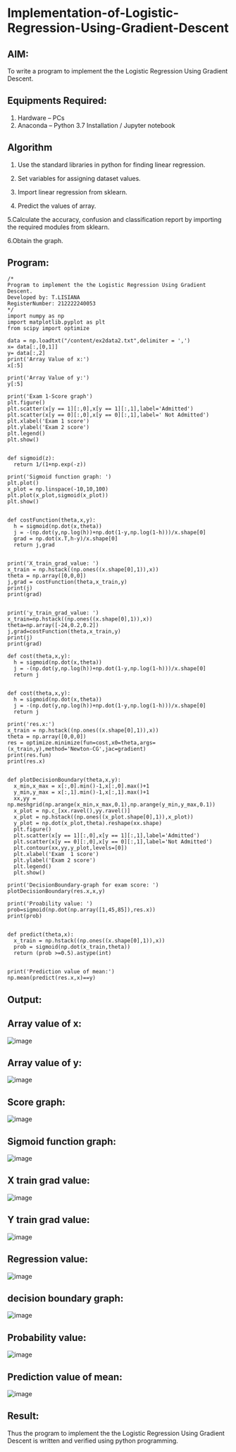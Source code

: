 # Implementation-of-Logistic-Regression-Using-Gradient-Descent

## AIM:
To write a program to implement the the Logistic Regression Using Gradient Descent.

## Equipments Required:
1. Hardware – PCs
2. Anaconda – Python 3.7 Installation / Jupyter notebook

## Algorithm
1. Use the standard libraries in python for finding linear regression.
 
2. Set variables for assigning dataset values.
 
3. Import linear regression from sklearn.
 
4. Predict the values of array.

5.Calculate the accuracy, confusion and classification report by importing the required modules from sklearn.

6.Obtain the graph.
## Program:
```
/*
Program to implement the the Logistic Regression Using Gradient Descent.
Developed by: T.LISIANA
RegisterNumber: 212222240053 
*/
import numpy as np
import matplotlib.pyplot as plt
from scipy import optimize

data = np.loadtxt("/content/ex2data2.txt",delimiter = ',')
x= data[:,[0,1]]
y= data[:,2]
print('Array Value of x:')
x[:5]

print('Array Value of y:')
y[:5]

print('Exam 1-Score graph')
plt.figure()
plt.scatter(x[y == 1][:,0],x[y == 1][:,1],label='Admitted')
plt.scatter(x[y == 0][:,0],x[y == 0][:,1],label=' Not Admitted')
plt.xlabel('Exam 1 score')
plt.ylabel('Exam 2 score')
plt.legend()
plt.show()


def sigmoid(z):
  return 1/(1+np.exp(-z))
  
print('Sigmoid function graph: ')
plt.plot()
x_plot = np.linspace(-10,10,100)
plt.plot(x_plot,sigmoid(x_plot))
plt.show()


def costFunction(theta,x,y):
  h = sigmoid(np.dot(x,theta))
  j = -(np.dot(y,np.log(h))+np.dot(1-y,np.log(1-h)))/x.shape[0]
  grad = np.dot(x.T,h-y)/x.shape[0]
  return j,grad


print('X_train_grad_value: ')
x_train = np.hstack((np.ones((x.shape[0],1)),x))
theta = np.array([0,0,0])
j,grad = costFunction(theta,x_train,y)
print(j)
print(grad)


print('y_train_grad_value: ')
x_train=np.hstack((np.ones((x.shape[0],1)),x))
theta=np.array([-24,0.2,0.2])
j,grad=costFunction(theta,x_train,y)
print(j)
print(grad)

def cost(theta,x,y):
  h = sigmoid(np.dot(x,theta))
  j = -(np.dot(y,np.log(h))+np.dot(1-y,np.log(1-h)))/x.shape[0]
  return j


def cost(theta,x,y):
  h = sigmoid(np.dot(x,theta))
  j = -(np.dot(y,np.log(h))+np.dot(1-y,np.log(1-h)))/x.shape[0]
  return j

print('res.x:')
x_train = np.hstack((np.ones((x.shape[0],1)),x))
theta = np.array([0,0,0])
res = optimize.minimize(fun=cost,x0=theta,args=(x_train,y),method='Newton-CG',jac=gradient)
print(res.fun)
print(res.x)


def plotDecisionBoundary(theta,x,y):
  x_min,x_max = x[:,0].min()-1,x[:,0].max()+1
  y_min,y_max = x[:,1].min()-1,x[:,1].max()+1
  xx,yy = np.meshgrid(np.arange(x_min,x_max,0.1),np.arange(y_min,y_max,0.1))
  x_plot = np.c_[xx.ravel(),yy.ravel()]
  x_plot = np.hstack((np.ones((x_plot.shape[0],1)),x_plot))
  y_plot = np.dot(x_plot,theta).reshape(xx.shape)
  plt.figure()
  plt.scatter(x[y == 1][:,0],x[y == 1][:,1],label='Admitted')
  plt.scatter(x[y == 0][:,0],x[y == 0][:,1],label='Not Admitted')
  plt.contour(xx,yy,y_plot,levels=[0])
  plt.xlabel('Exam  1 score')
  plt.ylabel('Exam 2 score')
  plt.legend()
  plt.show()

print('DecisionBoundary-graph for exam score: ')
plotDecisionBoundary(res.x,x,y)

print('Proability value: ')
prob=sigmoid(np.dot(np.array([1,45,85]),res.x))
print(prob)


def predict(theta,x):
  x_train = np.hstack((np.ones((x.shape[0],1)),x))
  prob = sigmoid(np.dot(x_train,theta))
  return (prob >=0.5).astype(int)


print('Prediction value of mean:')
np.mean(predict(res.x,x)==y)
```

## Output:
## Array value of x:

![image](https://github.com/lisianathiruselvan/-Implementation-of-Logistic-Regression-Using-Gradient-Descent/assets/119389971/d0f0c258-ed8b-4f6e-9689-e4273a45d0e7)

## Array value of y:

![image](https://github.com/lisianathiruselvan/-Implementation-of-Logistic-Regression-Using-Gradient-Descent/assets/119389971/18435309-f1b3-49c7-8b77-0173ce224ffa)

## Score graph:

![image](https://github.com/lisianathiruselvan/-Implementation-of-Logistic-Regression-Using-Gradient-Descent/assets/119389971/ff35e82e-8ba1-47e9-9903-b1f018b18c6b)

## Sigmoid function graph:

![image](https://github.com/lisianathiruselvan/-Implementation-of-Logistic-Regression-Using-Gradient-Descent/assets/119389971/d77a11c9-89ed-489c-9ee8-a5c580f43680)

## X train grad value:

![image](https://github.com/lisianathiruselvan/-Implementation-of-Logistic-Regression-Using-Gradient-Descent/assets/119389971/deb49f4e-18d5-476a-9c9f-0c9aee356e96)

## Y train grad value:

![image](https://github.com/lisianathiruselvan/-Implementation-of-Logistic-Regression-Using-Gradient-Descent/assets/119389971/b5a9ece6-5875-4e22-afbe-24eb2ca4b367)

## Regression value:

![image](https://github.com/lisianathiruselvan/-Implementation-of-Logistic-Regression-Using-Gradient-Descent/assets/119389971/f7cfbeb1-49d0-4715-80d4-93c2cb400565)

## decision boundary graph:

![image](https://github.com/lisianathiruselvan/-Implementation-of-Logistic-Regression-Using-Gradient-Descent/assets/119389971/820c3e10-dc77-407e-82b0-e49c770f1326)

## Probability value:

![image](https://github.com/lisianathiruselvan/-Implementation-of-Logistic-Regression-Using-Gradient-Descent/assets/119389971/2f40a1c1-61ec-4b65-a790-6a946882be80)

## Prediction value of mean:

![image](https://github.com/lisianathiruselvan/-Implementation-of-Logistic-Regression-Using-Gradient-Descent/assets/119389971/2d5e180b-0378-4123-b79b-7bfe44b3fa76)


## Result:
Thus the program to implement the the Logistic Regression Using Gradient Descent is written and verified using python programming.

